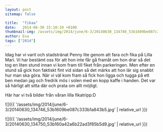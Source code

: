 ```yaml
---
layout: post
sitemap: false

title:  "fikaa"
date:   2014-06-30 15:10:10 +0100
thumbnail-img: /assets/img/2014/june/6-3/20140630_134746_53b1609be087c333b1a843b5.jpg
author: Eva
tags: ["2014"]
---
```


Idag har vi varit och stadstränat Penny lite genom att fara och fika på Lilla Mari. Vi har bestämt oss för att hon inte får gå framåt om hon drar så det tog en liten stund innan vi kom fram till fiket från parkeringen. Men efter en stund så gick hon faktiskt fint vid sidan så det märks att hon lär sig snabbt hur man ska göra. När vi väl kom fram så fick hon ligga och tugga på ett ben medan jag och fredrik mös i solen med en kopp kaffe i handen. Det var så härligt att sitta där och prata om allt möjligt. 

Här har vi två bilder från våran lilla fikatripp:D

![]({{ '/assets/img/2014/june/6-3/20140630_134746_53b1609be087c333b1a843b5.jpg'  | relative_url }})

![]({{ '/assets/img/2014/june/6-3/20140630_134750_53b160a42a6b22ad3f85b5d9.jpg'  | relative_url }})

